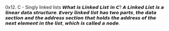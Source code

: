 0x12. C - Singly linked lists
𝙒𝙝𝙖𝙩 𝙞𝙨 𝙇𝙞𝙣𝙠𝙚𝙙 𝙇𝙞𝙨𝙩 𝙞𝙣 𝘾? 𝘼 𝙇𝙞𝙣𝙠𝙚𝙙 𝙇𝙞𝙨𝙩 𝙞𝙨 𝙖 𝙡𝙞𝙣𝙚𝙖𝙧 𝙙𝙖𝙩𝙖 𝙨𝙩𝙧𝙪𝙘𝙩𝙪𝙧𝙚. 𝙀𝙫𝙚𝙧𝙮 𝙡𝙞𝙣𝙠𝙚𝙙 𝙡𝙞𝙨𝙩 𝙝𝙖𝙨 𝙩𝙬𝙤 𝙥𝙖𝙧𝙩𝙨, 𝙩𝙝𝙚 𝙙𝙖𝙩𝙖 𝙨𝙚𝙘𝙩𝙞𝙤𝙣 𝙖𝙣𝙙 𝙩𝙝𝙚 𝙖𝙙𝙙𝙧𝙚𝙨𝙨 𝙨𝙚𝙘𝙩𝙞𝙤𝙣 𝙩𝙝𝙖𝙩 𝙝𝙤𝙡𝙙𝙨 𝙩𝙝𝙚 𝙖𝙙𝙙𝙧𝙚𝙨𝙨 𝙤𝙛 𝙩𝙝𝙚 𝙣𝙚𝙭𝙩 𝙚𝙡𝙚𝙢𝙚𝙣𝙩 𝙞𝙣 𝙩𝙝𝙚 𝙡𝙞𝙨𝙩, 𝙬𝙝𝙞𝙘𝙝 𝙞𝙨 𝙘𝙖𝙡𝙡𝙚𝙙 𝙖 𝙣𝙤𝙙𝙚.
